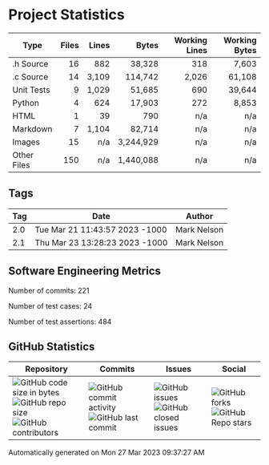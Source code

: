 Project Statistics
==================

| Type | Files | Lines | Bytes | Working Lines | Working Bytes |
|------|------:|------:|------:|--------------:|--------------:|
|.h Source|16|882|38,328|318|7,603|
|.c Source|14|3,109|114,742|2,026|61,108|
|Unit Tests|9|1,029|51,685|690|39,644|
|Python|4|624|17,903|272|8,853|
|HTML|1|39|790|n/a|n/a|
|Markdown|7|1,104|82,714|n/a|n/a|
|Images|15|n/a|3,244,929|n/a|n/a|
|Other	Files|150|n/a|1,440,088|n/a|n/a|

## Tags
| Tag | Date | Author |
|-----|------|--------|
|2.0|Tue Mar 21 11:43:57 2023 -1000|Mark Nelson|
|2.1|Thu Mar 23 13:28:23 2023 -1000|Mark Nelson|


## Software Engineering Metrics

Number of commits:  221

Number of test cases:  24

Number of test assertions:  484

## GitHub Statistics
| Repository                           | Commits                   | Issues                  | Social                    |
|--------------------------------------|---------------------------|-------------------------|---------------------------|
| ![GitHub code size	in	bytes](https://img.shields.io/github/languages/code-size/marknelsonengineer-sp23/sre_lab4_memscan?style=social) <br/> ![GitHub repo size](https://img.shields.io/github/repo-size/marknelsonengineer-sp23/sre_lab4_memscan?style=social) <br/> ![GitHub contributors](https://img.shields.io/github/contributors/marknelsonengineer-sp23/sre_lab4_memscan?style=social) | ![GitHub commit activity](https://img.shields.io/github/commit-activity/w/marknelsonengineer-sp23/sre_lab4_memscan?style=social) <br/> ![GitHub last	commit](https://img.shields.io/github/last-commit/marknelsonengineer-sp23/sre_lab4_memscan?style=social) | ![GitHub	issues](https://img.shields.io/github/issues-raw/marknelsonengineer-sp23/sre_lab4_memscan?style=social) <br/> ![GitHub	closed issues](https://img.shields.io/github/issues-closed-raw/marknelsonengineer-sp23/sre_lab4_memscan?style=social) | ![GitHub forks](https://img.shields.io/github/forks/marknelsonengineer-sp23/sre_lab4_memscan?style=social) <br/> ![GitHub Repo	stars](https://img.shields.io/github/stars/marknelsonengineer-sp23/sre_lab4_memscan?style=social) |

Automatically generated on Mon 27 Mar 2023 09:37:27 AM 
